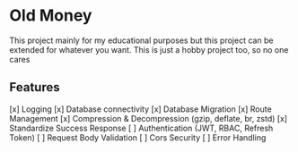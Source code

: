 # Old Money

This project mainly for my educational purposes but this project can be extended for whatever you want. This is just a hobby project too, so no one cares

## Features
[x] Logging
[x] Database connectivity
[x] Database Migration
[x] Route Management
[x] Compression & Decompression (gzip, deflate, br, zstd)
[x] Standardize Success Response
[ ] Authentication (JWT, RBAC, Refresh Token)
[ ] Request Body Validation
[ ] Cors Security
[ ] Error Handling
